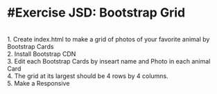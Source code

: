 


<h1>#Exercise JSD: Bootstrap Grid </h1> <br>
 1. Create index.html to make a grid of photos of your favorite animal by Bootstrap Cards <br>
 2. Install Bootstrap CDN <br>
 3. Edit each Bootstrap Cards by inseart name and Photo in each animal Card<br>
 4. The grid at its largest should be 4 rows by 4 columns. <br>
 5. Make a Responsive 
